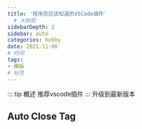 ```yaml
---
title: '程序员应该知道的VSCode插件'
  # 大标题
sidebarDepth: 2
sidebar: auto
categories: hobby
date: 2021-11-06
# 时间
tags:
- 模板
# 标签
---
```


::: tip 概述
推荐vscode插件
:::
升级到最新版本

## Auto Close Tag


